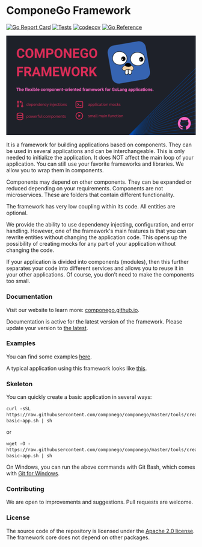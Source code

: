 # ComponeGo Framework

[![Go Report Card](https://goreportcard.com/badge/github.com/componego/componego)](https://goreportcard.com/report/github.com/componego/componego)
[![Tests](https://github.com/componego/componego/actions/workflows/tests.yml/badge.svg?branch=master)](https://github.com/componego/componego/actions/workflows/tests.yml)
[![codecov](https://codecov.io/gh/componego/componego/branch/master/graph/badge.svg?token=W4CPM75389)](https://codecov.io/gh/componego/componego)
[![Go Reference](https://pkg.go.dev/badge/github.com/componego/componego.svg)](https://pkg.go.dev/github.com/componego/componego)

![screenshot](./docs/mkdocs/theme/assets/images/social.png)

It is a framework for building applications based on components. They can be used in several applications and can be
interchangeable. This is only needed to initialize the application. It does NOT affect the main loop of your application.
You can still use your favorite frameworks and libraries. We allow you to wrap them in components.

Components may depend on other components. They can be expanded or reduced depending on your requirements.
Components are not microservices. These are folders that contain different functionality.

The framework has very low coupling within its code. All entities are optional.

We provide the ability to use dependency injecting, configuration, and error handling.
However, one of the framework's main features is that you can rewrite entities without changing the application code.
This opens up the possibility of creating mocks for any part of your application without changing the code.

If your application is divided into components (modules), then this further separates your code into different services
and allows you to reuse it in your other applications. Of course, you don’t need to make the components too small.

### Documentation

Visit our website to learn more: [componego.github.io](https://componego.github.io/).

Documentation is active for the latest version of the framework.
Please update your version to [the latest](https://github.com/componego/componego/releases).

### Examples

You can find some examples [here](./examples).

A typical application using this framework looks like [this](./examples/url-shortener-app/internal/application/application.go).

### Skeleton

You can quickly create a basic application in several ways:
```shell
curl -sSL https://raw.githubusercontent.com/componego/componego/master/tools/create-basic-app.sh | sh
```
or
```shell
wget -O - https://raw.githubusercontent.com/componego/componego/master/tools/create-basic-app.sh | sh
```
On Windows, you can run the above commands with Git Bash, which comes with [Git for Windows](https://git-scm.com/download/win).

### Contributing

We are open to improvements and suggestions. Pull requests are welcome.

### License

The source code of the repository is licensed under the [Apache 2.0 license](./LICENSE).
The framework core does not depend on other packages.
